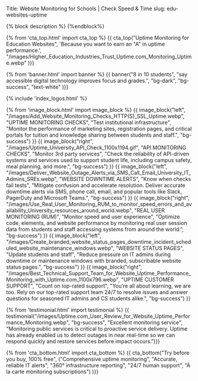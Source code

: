 Title: Website Monitoring for Schools | Check Speed & Time
slug: edu-websites-uptime

{% block description %}
<meta name="description" content="Monitoring software for edu websites. Check HTTP(S), APIs, and Synthetics; create alerts and status pages when downtime strikes. No credit card free trial">
{%endblock%}

{% from 'cta_top.html' import cta_top %} 
{{ cta_top("Uptime Monitoring for Education Websites",
  'Because you want to earn an "A" in uptime performance.',
  "/images/Higher_Education_Industries_Trust_Uptime.com_Monitoring_Uptime.webp"
)}}


{% from 'banner.html' import banner %} 
{{ banner("<span class='text-success'>8</span> in <span class='text-success'>10</span> students",
  "say accessible digital technology improves focus and grades.",
  "bg-dark",
  "bg-success",
  "text-white"
)}}

 <div class="container bg-white my-5">
  {% include 'index_logos.html' %}
 </div>

{% from 'image_block.html' import image_block %}
{{ image_block("left", "/images/Add_Website_Monitoring_Checks_HTTP(S)_SSL_Uptime.webp",
"UPTIME MONITORING CHECKS",
"Test institutional infrastructure",
"Monitor the performance of marketing sites, registration pages, and critical portals for tuition and knowledge sharing between students and staff.",
"bg-success") 
}}
{{ image_block("right", "/images/Uptime_University_API_Check_1100x1194.gif",
"API MONITORING CHECKS",
"Monitor 3rd party services",
"Check the reliability of API-driven systems and services used to support student life, including campus safety, meal planning, and more.",
"bg-success") }}
{{ image_block("left", "/images/Deliver_Website_Outage_Alerts_via_SMS_Call_Email_University_IT_Admins_SREs.webp",
"WEBSITE DOWNTIME ALERTS",
"Know when checks fail tests",
"Mitigate confusion and accelerate resolution. Deliver accurate downtime alerts via SMS, phone call, email, and popular tools like Slack, PagerDuty and Microsoft Teams.",
"bg-success") }}
{{ image_block("right", "/images/Use_Real_User_Monitoring_RUM_to_monitor_speed_errors_and_availability_University_resources_around_world.webp",
"REAL USER MONITORING (RUM)",
"Monitor speed and user experience",
"Optimize code, elements, and website performance by monitoring real user session data from students and staff accessing systems from around the world.",
"bg-success") }}
{{ image_block("left", "/images/Create_branded_website_status_pages_downtime_incident_scheduled_website_maintenance_windows.webp",
"WEBSITE STATUS PAGES",
"Update students and staff",
"Reduce pressure on IT admins during downtime or maintenance windows with branded, subscribable website status pages.",
"bg-success") }}
{{ image_block("right", "/images/Best_Technical_Support_Team_for_Website_Uptime_Performance_Monitoring_with_Uptime.com_1100x796.webp",
"UPTIME CUSTOMER SUPPORT",
"Count on top-rated support",
"You’re all about learning, we are too. Rely on our top-rated support team 24/7 to resolve issues and answer questions for seasoned IT admins and CS students alike.",
"bg-success") }}


{% from 'testimonial.html' import testimonial %}
{{ testimonial("/images/Uptime.com_User_Review_for_Website_Uptime_Performance_Monitoring.webp",
  "bg-success",
  "Excellent monitoring service",
  "Monitoring public services is critical to proactive service delivery. Uptime has already enabled us to detect outages in near real-time so we can respond quickly and restore services before impact occurs.")}}


{% from 'cta_bottom.html' import cta_bottom %} 
{{ cta_bottom("Try before you buy, 100% free",
  ("Comprehensive uptime monitoring", 
  "Accurate, reliable IT alerts",
  "360° infrastructure reporting",
  "24/7 human support",
  "À la carte monitoring subscriptions")
  )}}
